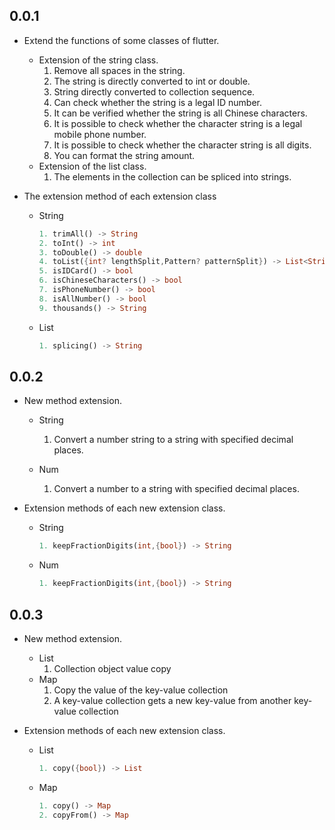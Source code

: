 ## 0.0.1

- Extend the functions of some classes of flutter.
  - Extension of the string class.
    1. Remove all spaces in the string.
    2. The string is directly converted to int or double.
    3. String directly converted to collection sequence.
    4. Can check whether the string is a legal ID number.
    5. It can be verified whether the string is all Chinese characters.
    6. It is possible to check whether the character string is a legal mobile phone number.
    7. It is possible to check whether the character string is all digits.
    8. You can format the string amount.
  - Extension of the list class.
    1. The elements in the collection can be spliced into strings.
- The extension method of each extension class

  - String

    ```dart
    1. trimAll() -> String
    2. toInt() -> int
    3. toDouble() -> double
    4. toList({int? lengthSplit,Pattern? patternSplit}) -> List<String>
    5. isIDCard() -> bool
    6. isChineseCharacters() -> bool
    7. isPhoneNumber() -> bool
    8. isAllNumber() -> bool
    9. thousands() -> String
    ```

  - List
    ```dart
    1. splicing() -> String
    ```

## 0.0.2

- New method extension.

  - String

    1. Convert a number string to a string with specified decimal places.

  - Num
    1. Convert a number to a string with specified decimal places.

- Extension methods of each new extension class.

  - String

    ```dart
    1. keepFractionDigits(int,{bool}) -> String
    ```

  - Num

    ```dart
    1. keepFractionDigits(int,{bool}) -> String
    ```

## 0.0.3

- New method extension.

  - List
    1. Collection object value copy
  - Map
    1. Copy the value of the key-value collection
    2. A key-value collection gets a new key-value from another key-value collection

- Extension methods of each new extension class.
  - List
    ```dart
    1. copy({bool}) -> List
    ```
  - Map
    ```dart
    1. copy() -> Map
    2. copyFrom() -> Map
    ```

